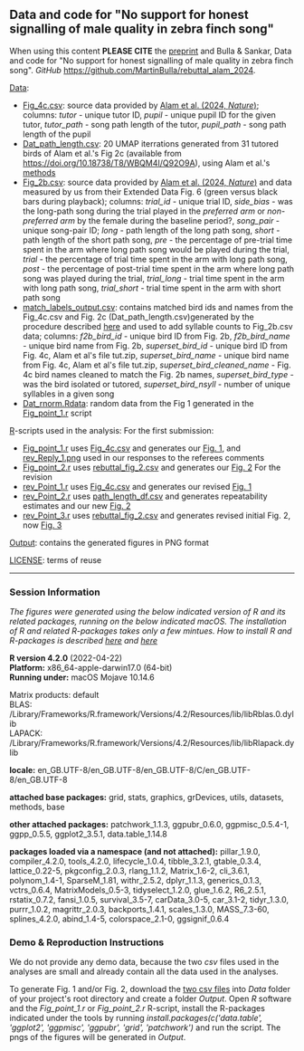 ## Data and code for "No support for honest signalling of male quality in zebra finch song"

When using this content **PLEASE CITE** the [preprint](https://ecoevorxiv.org/repository/view/7530/) and Bulla & Sankar, Data and code for "No support for honest signalling of male quality in zebra finch song". *GitHub* https://github.com/MartinBulla/rebuttal_alam_2024.


[Data](Data/):
- [Fig_4c.csv](Data/Fig_4c.csv): source data provided by [Alam et al. (2024, *Nature*)](https://doi.org/10.1038/s41586-024-07207-4); columns: *tutor* - unique tutor ID, *pupil* - unique pupil ID for the given tutor, *tutor_path* - song path length of the tutor, *pupil_path* - song path length of the pupil
- [Dat_path_length.csv](Data/DAT_path_length.csv): 20 UMAP iterrations generated from 31 tutored birds of Alam et al.'s Fig 2c (available from https://doi.org/10.18738/T8/WBQM4I/Q92O9A), using Alam et al.'s [methods](https://github.com/ymir-k/UMAP_test/tree/main/AlamTests/3-RseedTest)
- [Fig_2b.csv](Data/Fig_2b.csv): source data provided by [Alam et al. (2024, *Nature*)](https://doi.org/10.1038/s41586-024-07207-4) and data measured by us from their Extended Data Fig. 6 (green versus black bars during playback); columns: *trial_id* - unique trial ID, *side_bias* - was the long-path song during the trial played in the *preferred arm* or *non-preferred arm* by the female during the baseline period?, *song_pair* - unique song-pair ID; *long* - path length of the long path song, *short* - path length of the short path song, *pre* - the percentage of pre-trial time spent in the arm where long path song would be played during the trial, *trial* -  the percentage of trial time spent in the arm with long path song, *post* - the percentage of post-trial time spent in the arm where long path song was played during the trial, *trial_long* - trial time spent in the arm with long path song, *trial_short* - trial time spent in the arm with short path song
- [match_labels_output.csv](Data/match_labels_output.csv): contains matched bird ids and names from the Fig_4c.csv and Fig. 2c (Dat_path_length.csv)generated by the procedure described [here](Python/create_bird_labels.pdf) and used to add syllable counts to Fig_2b.csv data; columns: *f2b_bird_id* - unique bird ID from Fig. 2b, *f2b_bird_name* - unique bird name from Fig. 2b, *superset_bird_id* - unique bird ID from Fig. 4c, Alam et al's file tut.zip, *superset_bird_name* - unique bird name from Fig. 4c, Alam et al's file tut.zip, *superset_bird_cleaned_name* - Fig. 4c bird names cleaned to match the Fig. 2b names, *superset_bird_type* - was the bird isolated or tutored, *superset_bird_nsyll* - number of unique syllables in a given song
- [Dat_rnorm.Rdata](Data/Dat_rnorm.Rdata): random data from the Fig 1 generated in the [Fig_point_1.r](R/Fig_point_1.r) script

[R](R/)-scripts used in the analysis:
For the first submission:
- [Fig_point_1.r](R/Fig_point_1.r) uses [Fig_4c.csv](Data/Fig_4c.csv) and generates our [Fig. 1](Output/Fig_point_1.png), and [rev_Reply_1.png](rev_Reply_1.png) used in our responses to the referees comments
- [Fig_point_2.r](R/Fig_point_2.r) uses [rebuttal_fig_2.csv](Data/rebuttal_fig_2.csv) and generates our [Fig. 2](Output/Fig_point_2.png) 
For the revision
- [rev_Point_1.r](R/rev_Point_1.r) uses [Fig_4c.csv](Data/Fig_4c.csv) and generates our revised [Fig. 1](Output/Fig_point_1_width-143mm.png)
- [rev_Point_2.r](R/rev_Point_2.r) uses [path_length_df.csv](Data/path_length_df.csv) and generates repeatability estimates and our new [Fig. 2](Output/Fig_2.png)
- [rev_Point_3.r](R/rev_Point_3.r) uses [rebuttal_fig_2.csv](Data/rebuttal_fig_2.csv) and generates revised initial Fig. 2, now [Fig. 3](Output/Fig_point_3.png)

[Output](Output/): contains the generated figures in PNG format

[LICENSE](LICENSE.txt): terms of reuse

***

### Session Information
*The figures were generated using the below indicated version of R and its related packages, running on the below indicated macOS. The installation of R and related R-packages takes only a few mintues. How to install R and R-packages is described [here](https://rstudio-education.github.io/hopr/starting.html) and [here](https://rstudio-education.github.io/hopr/packages2.html#installing-packages)*

**R version 4.2.0** (2022-04-22)  
**Platform:** x86_64-apple-darwin17.0 (64-bit)  
**Running under:** macOS Mojave 10.14.6  

Matrix products: default  
BLAS:   /Library/Frameworks/R.framework/Versions/4.2/Resources/lib/libRblas.0.dylib  
LAPACK: /Library/Frameworks/R.framework/Versions/4.2/Resources/lib/libRlapack.dylib  

**locale:** en_GB.UTF-8/en_GB.UTF-8/en_GB.UTF-8/C/en_GB.UTF-8/en_GB.UTF-8

**attached base packages:** grid, stats, graphics, grDevices, utils, datasets, methods, base     

**other attached packages:**
patchwork_1.1.3, ggpubr_0.6.0, ggpmisc_0.5.4-1, ggpp_0.5.5, ggplot2_3.5.1, data.table_1.14.8

**packages loaded via a namespace (and not attached):** pillar_1.9.0, compiler_4.2.0, tools_4.2.0, lifecycle_1.0.4, tibble_3.2.1, gtable_0.3.4, lattice_0.22-5, pkgconfig_2.0.3, rlang_1.1.2, Matrix_1.6-2, cli_3.6.1, polynom_1.4-1, SparseM_1.81, withr_2.5.2, dplyr_1.1.3, generics_0.1.3, vctrs_0.6.4, MatrixModels_0.5-3, tidyselect_1.2.0, glue_1.6.2, R6_2.5.1, rstatix_0.7.2, fansi_1.0.5, survival_3.5-7, carData_3.0-5, car_3.1-2, tidyr_1.3.0, purrr_1.0.2, magrittr_2.0.3, backports_1.4.1, scales_1.3.0, MASS_7.3-60, splines_4.2.0, abind_1.4-5, colorspace_2.1-0, ggsignif_0.6.4    

### Demo & Reproduction Instructions
We do not provide any demo data, because the two *csv* files used in the analyses are small and already contain all the data used in the analyses. 

To generate Fig. 1 and/or Fig. 2, download the [two csv files](Data/) into *Data* folder of your project's root directory and create a folder *Output*. Open *R* software and the *Fig_point_1.r* or  *Fig_point_2.r* R-script, install the R-packages indicated under the tools by running *install.packages(c('data.table', 'ggplot2', 'ggpmisc', 'ggpubr', 'grid', 'patchwork')* and run the script. The pngs of the figures will be generated in *Output*.